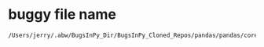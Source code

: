 # buggy file name

```text
/Users/jerry/.abw/BugsInPy_Dir/BugsInPy_Cloned_Repos/pandas/pandas/core/ops/__init__.py
```